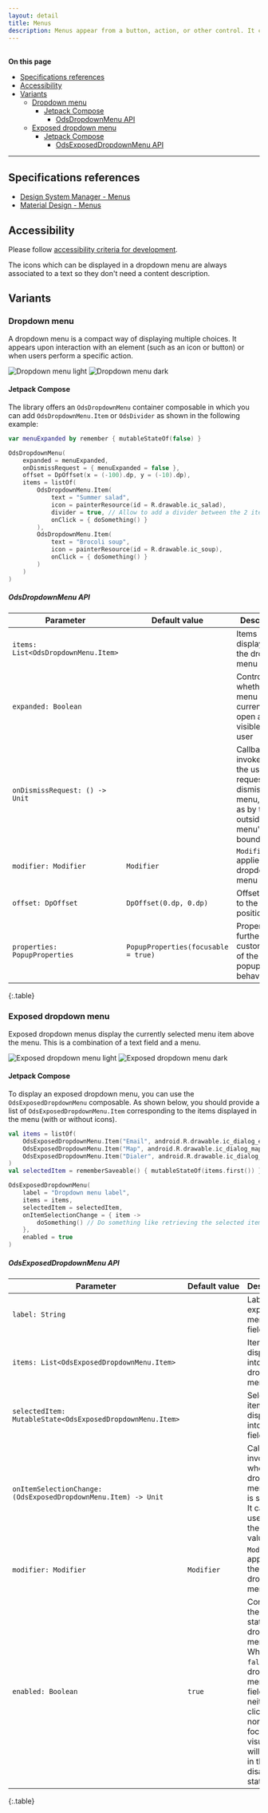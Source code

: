 ```yaml
---
layout: detail
title: Menus
description: Menus appear from a button, action, or other control. It contains at least 2 items that can affect the app, the view or elements within the view.
---
```


<br>**On this page**

* [Specifications references](#specifications-references)
* [Accessibility](#accessibility)
* [Variants](#variants)
    * [Dropdown menu](#dropdown-menu)
        * [Jetpack Compose](#jetpack-compose)
            * [OdsDropdownMenu API](#odsdropdownmenu-api)
    * [Exposed dropdown menu](#exposed-dropdown-menu)
        * [Jetpack Compose](#jetpack-compose-1)
            * [OdsExposedDropdownMenu API](#odsexposeddropdownmenu-api)

---

## Specifications references

- [Design System Manager - Menus](https://system.design.orange.com/0c1af118d/p/07a69b-menus/b/862cbb)
- [Material Design - Menus](https://m2.material.io/components/menus)

## Accessibility

Please follow [accessibility criteria for development](https://a11y-guidelines.orange.com/en/mobile/android/development/).

The icons which can be displayed in a dropdown menu are always associated to a text so they don't need a content description.

## Variants

### Dropdown menu

A dropdown menu is a compact way of displaying multiple choices. It appears upon interaction with an element (such as an icon or button) or when users perform a specific action.

![Dropdown menu light](images/menu_dropdown_light.png) ![Dropdown menu dark](images/menu_dropdown_dark.png)

#### Jetpack Compose

The library offers an `OdsDropdownMenu` container composable in which you can add `OdsDropdownMenu.Item` or `OdsDivider` as shown in the following example:

```kotlin
var menuExpanded by remember { mutableStateOf(false) }

OdsDropdownMenu(
    expanded = menuExpanded,
    onDismissRequest = { menuExpanded = false },
    offset = DpOffset(x = (-100).dp, y = (-10).dp),
    items = listOf(
        OdsDropdownMenu.Item(
            text = "Summer salad",
            icon = painterResource(id = R.drawable.ic_salad),
            divider = true, // Allow to add a divider between the 2 items
            onClick = { doSomething() }
        ),
        OdsDropdownMenu.Item(
            text = "Brocoli soup",
            icon = painterResource(id = R.drawable.ic_soup),
            onClick = { doSomething() }
        )
    )
)
```

##### OdsDropdownMenu API

Parameter | Default&nbsp;value | Description
-- | -- | --
`items: List<OdsDropdownMenu.Item>` | | Items displayed into the dropdown menu
`expanded: Boolean` | | Controls whether the menu is currently open and visible to the user
`onDismissRequest: () -> Unit` | | Callback invoked when the user requests to dismiss the menu, such as by tapping outside the menu's bounds
`modifier: Modifier` | `Modifier` | `Modifier` applied to the dropdown menu
`offset: DpOffset` | `DpOffset(0.dp, 0.dp)` | Offset added to the menu position
`properties: PopupProperties` | `PopupProperties(focusable = true)` | Properties for further customization of the popup's behavior
{:.table}

### Exposed dropdown menu

Exposed dropdown menus display the currently selected menu item above the menu. This is a combination of a text field and a menu.

![Exposed dropdown menu light](images/menu_exposed_dropdown_light.png)  ![Exposed dropdown menu dark](images/menu_exposed_dropdown_dark.png)

#### Jetpack Compose

To display an exposed dropdown menu, you can use the `OdsExposedDropdownMenu` composable. As shown below, you should provide a list of `OdsExposedDropdownMenu.Item` corresponding to the items displayed in the menu (with or without icons).

```kotlin
val items = listOf(
    OdsExposedDropdownMenu.Item("Email", android.R.drawable.ic_dialog_email),
    OdsExposedDropdownMenu.Item("Map", android.R.drawable.ic_dialog_map),
    OdsExposedDropdownMenu.Item("Dialer", android.R.drawable.ic_dialog_dialer),
)
val selectedItem = rememberSaveable() { mutableStateOf(items.first()) }

OdsExposedDropdownMenu(
    label = "Dropdown menu label",
    items = items,
    selectedItem = selectedItem,
    onItemSelectionChange = { item ->
        doSomething() // Do something like retrieving the selected item
    },
    enabled = true
)
```

##### OdsExposedDropdownMenu API

Parameter | Default&nbsp;value | Description
-- | -- | --
`label: String` | | Label of the exposed menu text field
`items: List<OdsExposedDropdownMenu.Item>` | | Items displayed into the dropdown menu
`selectedItem: MutableState<OdsExposedDropdownMenu.Item>` | | Selected item displayed into the text field
`onItemSelectionChange: (OdsExposedDropdownMenu.Item) -> Unit` | | Callback invoked when a dropdown menu item is selected. It can be used to get the menu value.
`modifier: Modifier` | `Modifier` | `Modifier` applied to the dropdown menu
`enabled: Boolean` | `true` | Controls the enabled state of the dropdown menu. When `false`, the dropdown menu text field will be neither clickable nor focusable, visually it will appear in the disabled state.
{:.table}
